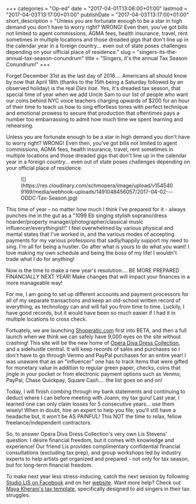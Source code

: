 +++
categories = "Op-ed"
date = "2017-04-01T13:06:00+01:00"
lastmod = "2017-04-03T13:17:00+01:00"
publishDate = "2017-04-03T13:17:00+01:00"
short_description = "Unless you are fortunate enough to be a star in high demand you don't have to worry right? WRONG! Even then, you've got bills not limited to agent commissions, AGMA fees, health insurance, travel, rent sometimes in multiple locations and those dreaded gigs that don't line up in the calendar year in a foreign country... even out of state poses challenges depending on your official place of residence."
slug = "singers-its-the-annual-tax-season-conundrum"
title = "Singers, it&#039;s the annual Tax Season Conundrum!"
+++

Forget December 31st as the last day of 2016.... Americans all should know by now that April 18th (thanks to the 15th being a Saturday followed by an observed holiday) is the real *Dies Irae*. Yes, it's dreaded tax season, that special time of year when we add Uncle Sam to our list of people who want our coins behind NYC voice teachers charging upwards of $200 for an hour of their time to teach us how to sing effortless tones with perfect technique and emotional prowess to secure that production that oftentimes pays a number too embarrassing to admit how much time we spent learning and rehearsing.

Unless you are fortunate enough to be a star in high demand you don't have to worry right? WRONG! Even then, you've got bills not limited to agent commissions, AGMA fees, health insurance, travel, rent sometimes in multiple locations and those dreaded gigs that don't line up in the calendar year in a foreign country... even out of state poses challenges depending on your official place of residence.

<figure data-type="image">
![](https://res.cloudinary.com/schmopera/image/upload/v1545409169/media/webhook-uploads/1491048456057/2017-04-02---ODDC-Tax-Season.jpg)
</figure>

This time of year - no matter how much I think I've prepared for it - always punches me in the gut as a  "1099 Eb singing stylish soprano/dress hoarder/property manager/photographer/classical music influencer/everythingist!" I feel overwhelmed by various physical and mental states that I've worked in, and the various modes of accepting payments for my various professions that sadly/happily support my need to sing. I'm all for being a hustler. Go after what is yours to do what you want! I love making my own schedule and being the boss of my life! I wouldn't trade what I do for anything! 

Now is the time to make a new year's resolution.... BE MORE PREPARED FINANCIALLY NEXT YEAR! Make changes that will impact your finances in a more manageable way! 

For me, I am going to set up different accounts and payment processors for all of my separate transactions and keep an old-school written record of everything, as technology can and will fail you from time to time. Luckily, I have good records, but it would have been so much easier if I had it in multiple locations to cross check. 

Fortuately, we are launching [Shoperatic.com](http://shoperatic.com/) first into BETA, and then a full launch when we think we can safely have 9,000 eyes on the site without crashing! This site will be the new home of [Opera Diva Dress Collection](https://www.facebook.com/groups/456489367792116/), and a sidehustle central. It will keep records of sales and purchases so I don't have to go through Venmo and PayPal purchases for an entire year! I was unaware that as an "influencer" one has to track items that were gifted for monetary value in addition to regular green paper, checks, coins that jingle in your pocket or from electronic payment options such as Venmo, PayPal, Chase Quickpay, Square Cash....  the list goes on and on! 

Today, I will finish combing through my bank statements and continuing to deduct where I can before meeting with Joann, my tax guru! Last year, I learned one can only claim losses for 5 consecutive years... use them wisely! When in doubt, hire an expert to help you file; you'll still have a headache but, it won't be AS PAINFUL! This NOT the time to relax, fellow freelance/independent contractors. 

So, to answer Opera Diva Dress Collection's very own Lis Stevens' question: I desire financial freedom, but it comes with knowledge and experience! Our friend Lis provides 
complimentary confidential financial consultations (excluding tax prep), and group workshops led by industry experts to help artists get organized and prepared  - not only for tax season, but for long-term financial freedom. 

To make next year less stress-inducing, catch the next session by following [Studio LIS on Facebook](Facebook.com/StudioLISVoice) and on her [website](http://www.elisabeth-stevens.com/StudioLis). Want more help? Check out [Maya Kherani's tax template](http://bit.ly/musician-expenses2), specifically designed to aid singers in their tax struggles.
